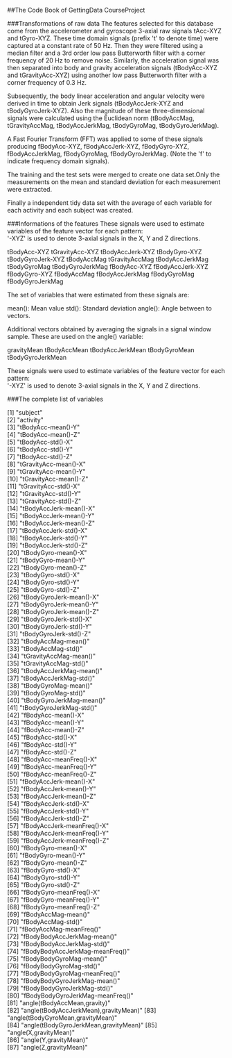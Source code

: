 ##The Code Book of GettingData CourseProject

###Transformations of raw data
The features selected for this database come from the accelerometer and gyroscope 3-axial raw signals tAcc-XYZ and tGyro-XYZ. These time domain signals (prefix 't' to denote time) were captured at a constant rate of 50 Hz. Then they were filtered using a median filter and a 3rd order low pass Butterworth filter with a corner frequency of 20 Hz to remove noise. Similarly, the acceleration signal was then separated into body and gravity acceleration signals (tBodyAcc-XYZ and tGravityAcc-XYZ) using another low pass Butterworth filter with a corner frequency of 0.3 Hz. 

Subsequently, the body linear acceleration and angular velocity were derived in time to obtain Jerk signals (tBodyAccJerk-XYZ and tBodyGyroJerk-XYZ). Also the magnitude of these three-dimensional signals were calculated using the Euclidean norm (tBodyAccMag, tGravityAccMag, tBodyAccJerkMag, tBodyGyroMag, tBodyGyroJerkMag). 

A Fast Fourier Transform (FFT) was applied to some of these signals producing fBodyAcc-XYZ, fBodyAccJerk-XYZ, fBodyGyro-XYZ, fBodyAccJerkMag, fBodyGyroMag, fBodyGyroJerkMag. (Note the 'f' to indicate frequency domain signals). 

The training and the test sets were merged to create one data set.Only the measurements on the mean and standard deviation for each measurement were extracted. 

Finally a independent tidy data set with the average of each variable for each activity and each subject was created.

###Informations of the features
These signals were used to estimate variables of the feature vector for each pattern:  
'-XYZ' is used to denote 3-axial signals in the X, Y and Z directions.

tBodyAcc-XYZ
tGravityAcc-XYZ
tBodyAccJerk-XYZ
tBodyGyro-XYZ
tBodyGyroJerk-XYZ
tBodyAccMag
tGravityAccMag
tBodyAccJerkMag
tBodyGyroMag
tBodyGyroJerkMag
fBodyAcc-XYZ
fBodyAccJerk-XYZ
fBodyGyro-XYZ
fBodyAccMag
fBodyAccJerkMag
fBodyGyroMag
fBodyGyroJerkMag

The set of variables that were estimated from these signals are: 

mean(): Mean value
std(): Standard deviation
angle(): Angle between to vectors.

Additional vectors obtained by averaging the signals in a signal window sample. These are used on the angle() variable:

gravityMean
tBodyAccMean
tBodyAccJerkMean
tBodyGyroMean
tBodyGyroJerkMean


These signals were used to estimate variables of the feature vector for each pattern:  
'-XYZ' is used to denote 3-axial signals in the X, Y and Z directions.

###The complete list of variables

 [1] "subject"                             
 [2] "activity"                            
 [3] "tBodyAcc-mean()-Y"                   
 [4] "tBodyAcc-mean()-Z"                   
 [5] "tBodyAcc-std()-X"                    
 [6] "tBodyAcc-std()-Y"                    
 [7] "tBodyAcc-std()-Z"                    
 [8] "tGravityAcc-mean()-X"                
 [9] "tGravityAcc-mean()-Y"                
[10] "tGravityAcc-mean()-Z"                
[11] "tGravityAcc-std()-X"                 
[12] "tGravityAcc-std()-Y"                 
[13] "tGravityAcc-std()-Z"                 
[14] "tBodyAccJerk-mean()-X"               
[15] "tBodyAccJerk-mean()-Y"               
[16] "tBodyAccJerk-mean()-Z"               
[17] "tBodyAccJerk-std()-X"                
[18] "tBodyAccJerk-std()-Y"                
[19] "tBodyAccJerk-std()-Z"                
[20] "tBodyGyro-mean()-X"                  
[21] "tBodyGyro-mean()-Y"                  
[22] "tBodyGyro-mean()-Z"                  
[23] "tBodyGyro-std()-X"                   
[24] "tBodyGyro-std()-Y"                   
[25] "tBodyGyro-std()-Z"                   
[26] "tBodyGyroJerk-mean()-X"              
[27] "tBodyGyroJerk-mean()-Y"              
[28] "tBodyGyroJerk-mean()-Z"              
[29] "tBodyGyroJerk-std()-X"               
[30] "tBodyGyroJerk-std()-Y"               
[31] "tBodyGyroJerk-std()-Z"               
[32] "tBodyAccMag-mean()"                  
[33] "tBodyAccMag-std()"                   
[34] "tGravityAccMag-mean()"               
[35] "tGravityAccMag-std()"                
[36] "tBodyAccJerkMag-mean()"              
[37] "tBodyAccJerkMag-std()"               
[38] "tBodyGyroMag-mean()"                 
[39] "tBodyGyroMag-std()"                   
[40] "tBodyGyroJerkMag-mean()"             
[41] "tBodyGyroJerkMag-std()"              
[42] "fBodyAcc-mean()-X"                   
[43] "fBodyAcc-mean()-Y"                   
[44] "fBodyAcc-mean()-Z"                   
[45] "fBodyAcc-std()-X"                    
[46] "fBodyAcc-std()-Y"                    
[47] "fBodyAcc-std()-Z"                    
[48] "fBodyAcc-meanFreq()-X"               
[49] "fBodyAcc-meanFreq()-Y"               
[50] "fBodyAcc-meanFreq()-Z"               
[51] "fBodyAccJerk-mean()-X"               
[52] "fBodyAccJerk-mean()-Y"               
[53] "fBodyAccJerk-mean()-Z"               
[54] "fBodyAccJerk-std()-X"                
[55] "fBodyAccJerk-std()-Y"                
[56] "fBodyAccJerk-std()-Z"                
[57] "fBodyAccJerk-meanFreq()-X"           
[58] "fBodyAccJerk-meanFreq()-Y"           
[59] "fBodyAccJerk-meanFreq()-Z"           
[60] "fBodyGyro-mean()-X"                  
[61] "fBodyGyro-mean()-Y"                  
[62] "fBodyGyro-mean()-Z"                  
[63] "fBodyGyro-std()-X"                   
[64] "fBodyGyro-std()-Y"                   
[65] "fBodyGyro-std()-Z"                   
[66] "fBodyGyro-meanFreq()-X"              
[67] "fBodyGyro-meanFreq()-Y"              
[68] "fBodyGyro-meanFreq()-Z"              
[69] "fBodyAccMag-mean()"                  
[70] "fBodyAccMag-std()"                   
[71] "fBodyAccMag-meanFreq()"              
[72] "fBodyBodyAccJerkMag-mean()"          
[73] "fBodyBodyAccJerkMag-std()"           
[74] "fBodyBodyAccJerkMag-meanFreq()"      
[75] "fBodyBodyGyroMag-mean()"             
[76] "fBodyBodyGyroMag-std()"              
[77] "fBodyBodyGyroMag-meanFreq()"         
[78] "fBodyBodyGyroJerkMag-mean()"         
[79] "fBodyBodyGyroJerkMag-std()"          
[80] "fBodyBodyGyroJerkMag-meanFreq()"     
[81] "angle(tBodyAccMean,gravity)"         
[82] "angle(tBodyAccJerkMean),gravityMean)"
[83] "angle(tBodyGyroMean,gravityMean)"    
[84] "angle(tBodyGyroJerkMean,gravityMean)"
[85] "angle(X,gravityMean)"                
[86] "angle(Y,gravityMean)"                
[87] "angle(Z,gravityMean)"                